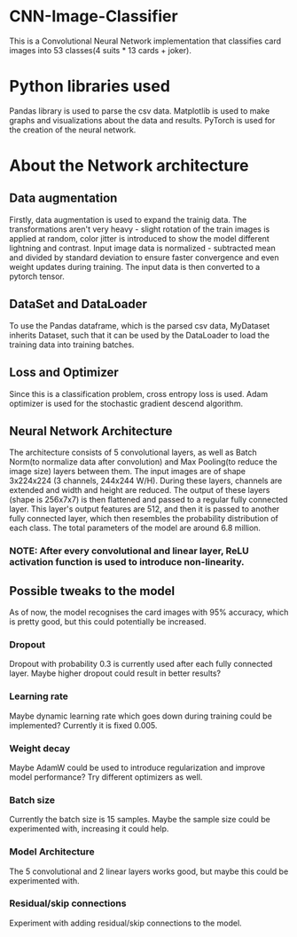 # CNN-Image-Classifier
This is a Convolutional Neural Network implementation that classifies card images into 53 classes(4 suits * 13 cards + joker).
# Python libraries used
Pandas library is used to parse the csv data. Matplotlib is used to make graphs and visualizations about the data and results. PyTorch is used for the creation of the neural network.
# About the Network architecture
## Data augmentation
Firstly, data augmentation is used to expand the trainig data. The transformations aren't very heavy - slight rotation of the train images is applied at random, color jitter is introduced to show the model different lightning and contrast. Input image data is normalized - subtracted mean and divided by standard deviation to ensure faster convergence and even weight updates during training. The input data is then converted to a pytorch tensor.
## DataSet and DataLoader
To use the Pandas dataframe, which is the parsed csv data, MyDataset inherits Dataset, such that it can be used by the DataLoader to load the training data into training batches.
## Loss and Optimizer
Since this is a classification problem, cross entropy loss is used. Adam optimizer is used for the stochastic gradient descend algorithm.
## Neural Network Architecture
The architecture consists of 5 convolutional layers, as well as Batch Norm(to normalize data after convolution) and Max Pooling(to reduce the image size) layers between them. The input images are of shape 3x224x224 (3 channels, 244x244 W/H). During these layers, channels are extended and width and height are reduced. The output of these layers (shape is 256x7x7) is then flattened and passed to a regular fully connected layer. This layer's output features are 512, and then it is passed to another fully connected layer, which then resembles the probability distribution of each class. The total parameters of the model are around 6.8 million.
### NOTE: After every convolutional and linear layer, ReLU activation function is used to introduce non-linearity.
## Possible tweaks to the model
As of now, the model recognises the card images with 95% accuracy, which is pretty good, but this could potentially be increased.
### Dropout
Dropout with probability 0.3 is currently used after each fully connected layer. Maybe higher dropout could result in better results?
### Learning rate
Maybe dynamic learning rate which goes down during training could be implemented? Currently it is fixed 0.005.
### Weight decay
Maybe AdamW could be used to introduce regularization and improve model performance? Try different optimizers as well.
### Batch size
Currently the batch size is 15 samples. Maybe the sample size could be experimented with, increasing it could help.
### Model Architecture
The 5 convolutional and 2 linear layers works good, but maybe this could be experimented with.
### Residual/skip connections
Experiment with adding residual/skip connections to the model.
